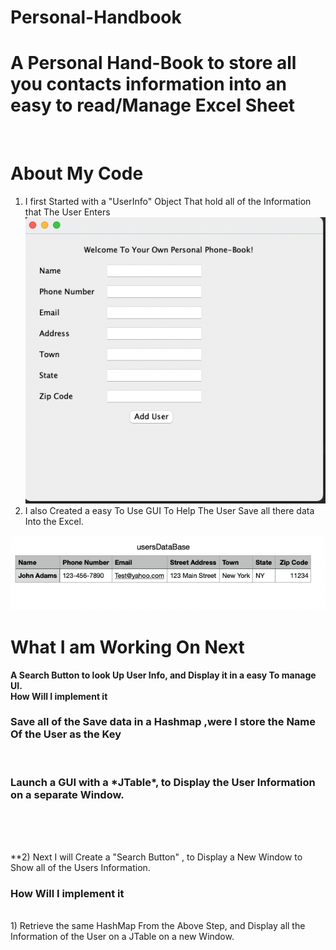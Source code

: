 # Personal-Handbook
<h1> A Personal Hand-Book to store all you contacts information into an easy to read/Manage Excel Sheet</h1><br />

# About My Code<br />
1) I first Started with a "UserInfo" Object That hold all of the Information that The User Enters<br />
 <img src="Screen-Shots/Screen Shot 2021-10-05 at 9.10.25 PM.png" /><br />
2) I also Created a easy To Use GUI To Help The User Save all there data Into the Excel.<br />

<img src="Screen-Shots/Screen Shot 2021-10-05 at 9.11.42 PM.png" /><br />

# What I am Working On Next
**A Search Button to look Up User Info, and Display it in a easy To manage UI.**<br />
**How Will I implement it**<br />
<h3> Save all of the Save data in a Hashmap ,were I store the Name Of the User as the Key</h3><br />
<h3>Launch a GUI with a *JTable*, to Display the User Information on a separate Window.</h3><br />

<br />
<br />

**2) Next I will Create a "Search Button" , to Display a New Window to Show all of the Users Information.<br />
<h3>How Will I implement it</h3> <br />
1) Retrieve the same HashMap From the Above Step, and Display all the Information of the User on a JTable on a new Window. <br />
